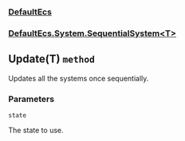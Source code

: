 ### [DefaultEcs](./DefaultEcs.md 'DefaultEcs')
### [DefaultEcs.System.SequentialSystem&lt;T&gt;](./DefaultEcs-System-SequentialSystem-T-.md 'DefaultEcs.System.SequentialSystem&lt;T&gt;')
## Update(T) `method`
Updates all the systems once sequentially.
### Parameters

<a name='DefaultEcs-System-SequentialSystem-T--Update(T)-state'></a>
`state`

The state to use.
